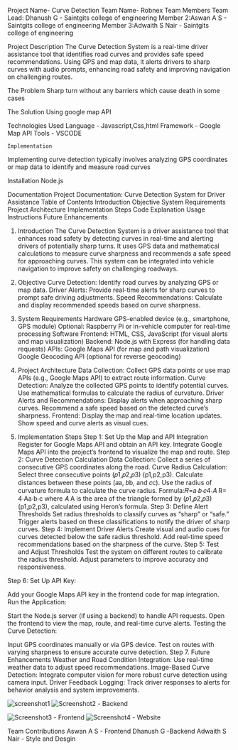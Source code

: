 Project Name- Curve Detection
Team Name- Robnex
Team Members
Team Lead: Dhanush G - Saintgits college of engineering
Member 2:Aswan A S - Saintgits college of engineering
Member 3:Adwaith S Nair - Saintgits college of engineering
 
 Project Description
The Curve Detection System is a real-time driver assistance tool that identifies road curves and provides safe speed recommendations.
Using GPS and map data, it alerts drivers to sharp curves with audio prompts, enhancing road safety and improving navigation on challenging routes.

 The Problem 
Sharp turn without any barriers which cause death in some cases 

  The Solution 
Using google map API

  Technologies Used
   Language - Javascript,Css,html
   Framework - Google Map API
   Tools - VSCODE 
   
    Implementation
   Implementing curve detection typically involves analyzing GPS coordinates or map data to identify and measure road curves

   Installation
  Node.js

  Documentation 
  Project Documentation: Curve Detection System for Driver Assistance
Table of Contents
Introduction
Objective
System Requirements
Project Architecture
Implementation Steps
Code Explanation
Usage Instructions
Future Enhancements
1. Introduction
The Curve Detection System is a driver assistance tool that enhances road safety by detecting curves in real-time and alerting drivers of potentially sharp turns. It uses GPS data and mathematical calculations to measure curve sharpness and recommends a safe speed for approaching curves. This system can be integrated into vehicle navigation to improve safety on challenging roadways.

2. Objective
Curve Detection: Identify road curves by analyzing GPS or map data.
Driver Alerts: Provide real-time alerts for sharp curves to prompt safe driving adjustments.
Speed Recommendations: Calculate and display recommended speeds based on curve sharpness.
3. System Requirements
Hardware
GPS-enabled device (e.g., smartphone, GPS module)
Optional: Raspberry Pi or in-vehicle computer for real-time processing
Software
Frontend: HTML, CSS, JavaScript (for visual alerts and map visualization)
Backend: Node.js with Express (for handling data requests)
APIs:
Google Maps API (for map and path visualization)
Google Geocoding API (optional for reverse geocoding)
4. Project Architecture
Data Collection: Collect GPS data points or use map APIs (e.g., Google Maps API) to extract route information.
Curve Detection:
Analyze the collected GPS points to identify potential curves.
Use mathematical formulas to calculate the radius of curvature.
Driver Alerts and Recommendations:
Display alerts when approaching sharp curves.
Recommend a safe speed based on the detected curve’s sharpness.
Frontend:
Display the map and real-time location updates.
Show speed and curve alerts as visual cues.
5. Implementation Steps
Step 1: Set Up the Map and API Integration
Register for Google Maps API and obtain an API key.
Integrate Google Maps API into the project’s frontend to visualize the map and route.
Step 2: Curve Detection Calculation
Data Collection: Collect a series of consecutive GPS coordinates along the road.
Curve Radius Calculation:
Select three consecutive points 
(𝑝1,𝑝2,𝑝3)
(p1,p2,p3).
Calculate distances between these points (𝑎a, 𝑏b, and 𝑐c).
Use the radius of curvature formula to calculate the curve radius.
Formula:𝑅=𝑎⋅𝑏⋅𝑐4⋅𝐴
R= 4⋅Aa⋅b⋅c
​where 
𝐴
A is the area of the triangle formed by
(𝑝1,𝑝2,𝑝3)
(p1,p2,p3), calculated using Heron’s formula.
Step 3: Define Alert Thresholds
Set radius thresholds to classify curves as “sharp” or “safe.”
Trigger alerts based on these classifications to notify the driver of sharp curves.
Step 4: Implement Driver Alerts
Create visual and audio cues for curves detected below the safe radius threshold.
Add real-time speed recommendations based on the sharpness of the curve.
Step 5: Test and Adjust Thresholds
Test the system on different routes to calibrate the radius threshold.
Adjust parameters to improve accuracy and responsiveness.
   
Step 6: Set Up API Key:

Add your Google Maps API key in the frontend code for map integration.
Run the Application:

Start the Node.js server (if using a backend) to handle API requests.
Open the frontend to view the map, route, and real-time curve alerts.
Testing the Curve Detection:

Input GPS coordinates manually or via GPS device.
Test on routes with varying sharpness to ensure accurate curve detection.
Step 7. Future Enhancements
Weather and Road Condition Integration: Use real-time weather data to adjust speed recommendations.
Image-Based Curve Detection: Integrate computer vision for more robust curve detection using camera input.
Driver Feedback Logging: Track driver responses to alerts for behavior analysis and system improvements.

![screenshot1](https://github.com/user-attachments/assets/18baeb7c-074d-41c1-8594-5aada4642880)
![Screenshot2](https://github.com/user-attachments/assets/0bd8d349-35d6-4b21-8fe6-f838feedd2a8) - Backend 


![Screenshot3](https://github.com/user-attachments/assets/d3481c3b-dc9f-4e51-b167-d8ef24ea403e) -   Frontend
![Screenshot4](https://github.com/user-attachments/assets/02dac63e-c239-4710-97e9-609edbc1c510) - Website 


Team Contributions 
Aswan A S - Frontend
Dhanush G -Backend
Adwaith S Nair - Style and Desgin
